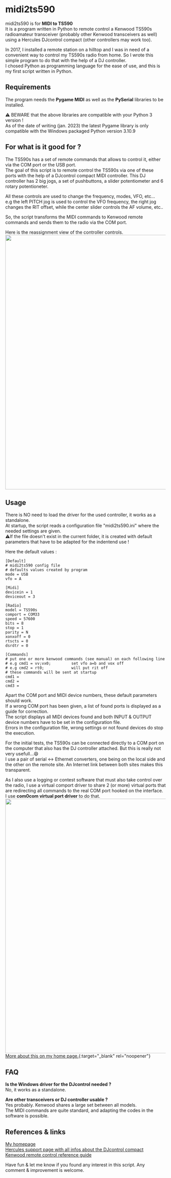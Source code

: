# midi2ts590
midi2ts590 is for **MIDI to TS590**<br />
It is a program written in Python to remote control a Kenwood TS590s radioamateur transceiver (probably other Kenwood transceivers as well) using a Hercules DJcontrol compact (other controllers may work too).

In 2017, I installed a remote station on a hilltop and I was in need of a convenient way to control my TS590s radio from home. So I wrote this simple program to do that with the help of a DJ controller.<br />
I chosed Python as programming language for the ease of use, and this is my first script written in Python.

Requirements
----
The program needs the **Pygame MIDI** as well as the **PySerial** libraries to be installed.

:warning: BEWARE that the above libraries are compatible with your Python 3 version !<br />
As of the date of writing (jan. 2023) the latest Pygame library is only compatible with the Windows packaged Python version 3.10.9

For what is it good for ?
----
The TS590s has a set of remote commands that allows to control it, either via the COM port or the USB port.<br />
The goal of this script is to remote control the TS590s via one of these ports with the help of a DJcontrol compact MIDI controller. This DJ controller has 2 big jogs, a set of pushbuttons, a slider potentiometer and 6 rotary potentioneter.

All these controls are used to change the frequency, modes, VFO, etc...<br />
e.g the left PITCH jog is used to control the VFO frequency, the right jog changes the RIT offset, while the center slider controls the AF volume, etc..

So, the script transforms the MIDI commands to Kenwood remote commands and sends them to the radio via the COM port.

Here is the reassignment view of the controller controls.<br />
<img src="https://user-images.githubusercontent.com/1655173/212649541-284efeca-9e17-44fd-b9a6-b3fc8dd16bab.JPG" width="800">

 Usage
 ----
 There is NO need to load the driver for the used controller, it works as a standalone.<br />
 At startup, the script reads a configuration file "midi2ts590.ini" where the needed settings are given.  
:warning:If the file doesn't exist in the current folder, it is created with default parameters that have to be adapted for the indentend use !

Here the default values :

    [Default]
    # midi2ts590 config file
    # defaults values created by program
    mode = USB
    vfo = A

    [Midi]
    devicein = 1
    deviceout = 3

    [Radio]
    model = TS590s
    comport = COM33
    speed = 57600
    bits = 8
    stop = 1
    parity = N
    xonxoff = 0
    rtscts = 0
    dsrdtr = 0

    [Commands]
    # put one or more kenwood commands (see manual) on each following line
    # e.g cmd1 = vv;vx0;         set vfo a=b and vox off
    # e.g cmd2 = rt0;            will put rit off
    # these commands will be sent at startup
    cmd1 = 
    cmd2 = 
    cmd3 =
    
Apart the COM port and MIDI device numbers, these default parameters should work.<br />
If a wrong COM port has been given, a list of found ports is displayed as a guide for correction.<br />
The script displays all MIDI devices found and both INPUT & OUTPUT device numbers have to be set in the configuration file.<br/>
Errors in the configuration file, wrong settings or not found devices do stop the execution.

For the initial tests, the TS590s can be connected directly to a COM port on the computer that also has the DJ controller attached. But this is really not very usefull...:smile:<br />
I use a pair of serial <-> Ethernet converters, one being on the local side and the other on the remote site. An Internet link between both sites makes this transparent.

As I also use a logging or contest software that must also take control over the radio, I use a virtual comport driver to share 2 (or more) virtual ports that are redirecting all commands to the real COM port hooked on the interface.<br />
I use **com0com virtual port driver** to do that.<br/>
<img src="https://user-images.githubusercontent.com/1655173/212717575-9c066f17-d594-4227-800a-ad413bfa5130.jpg" width="800">
<br />[More about this on my home page.](https://www.egloff.eu/index.php?option=com_content&view=article&id=94&Itemid=969&lang=en){:target="_blank" rel="noopener"}

FAQ
----
**Is the Windows driver for the DJcontrol needed ?**<br />
No, it works as a standalone.

**Are other transceivers or DJ controller usable ?**<br />
Yes probably. Kenwood shares a large set between all models.<br />
The MIDI commands are quite standard, and adapting the codes in the software is possible.

References & links
----
[My homepage](https://egloff.eu)<br />
[Hercules support page with all infos about the DJcontrol compact](https://support.hercules.com/en/product/djcontrolcompact-en/)<br />
[Kenwood remote control reference guide](https://www.kenwood.com/i/products/info/amateur/pdf/ts590_g_pc_command_en_rev3.pdf)

Have fun & let me know if you found any interest in this script.
Any comment & improvement is welcome.
